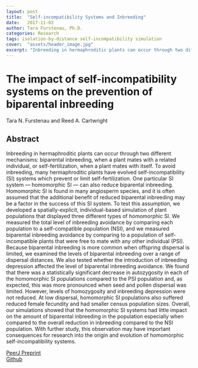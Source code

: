 ```yaml
---
layout: post
title:  "Self-incompatibility Systems and Inbreeding"
date:   2017-11-02
author: Tara Furstenau, Ph.D.
categories: Research
tags: isolation-by-distance self-incompatibility simulation
cover:  "assets/header_image.jpg"
excerpt: "Inbreeding in hermaphroditic plants can occur through two different mechanisms: biparental inbreeding, when a plant mates with a related individual, or self-fertilization, when a plant mates with itself. To avoid inbreeding, many hermaphroditic plants have evolved self-incompatibility (SI) systems which prevent or limit self-fertilization."
---
```


# The impact of self-incompatibility systems on the prevention of biparental inbreeding
Tara N. Furstenau and Reed A. Cartwright

## Abstract
Inbreeding in hermaphroditic plants can occur through two different mechanisms: biparental inbreeding, when a plant mates with a related individual, or self-fertilization, when a plant mates with itself. To avoid inbreeding, many hermaphroditic plants have evolved self-incompatibility (SI) systems which prevent or limit self-fertilization. One particular SI system — homomorphic SI — can also reduce biparental inbreeding. Homomorphic SI is found in many angiosperm species, and it is often assumed that the additional benefit of reduced biparental inbreeding may be a factor in the success of this SI system. To test this assumption, we developed a spatially-explicit, individual-based simulation of plant populations that displayed three different types of homomorphic SI. We measured the total level of inbreeding avoidance by comparing each population to a self-compatible population (NSI), and we measured biparental inbreeding avoidance by comparing to a population of self-incompatible plants that were free to mate with any other individual (PSI). Because biparental inbreeding is more common when offspring dispersal is limited, we examined the levels of biparental inbreeding over a range of dispersal distances. We also tested whether the introduction of inbreeding depression affected the level of biparental inbreeding avoidance. We found that there was a statistically significant decrease in autozygosity in each of the homomorphic SI populations compared to the PSI population and, as expected, this was more pronounced when seed and pollen dispersal was limited. However, levels of homozygosity and inbreeding depression were not reduced. At low dispersal, homomorphic SI populations also suffered reduced female fecundity and had smaller census population sizes. Overall, our simulations showed that the homomorphic SI systems had little impact on the amount of biparental inbreeding in the population especially when compared to the overall reduction in inbreeding compared to the NSI population. With further study, this observation may have important consequences for research into the origin and evolution of homomorphic self-incompatibility systems.

[PeerJ Preprint](https://peerj.com/manuscripts/18869/)  
[Github](https://github.com/tfursten/SI-cpp)
